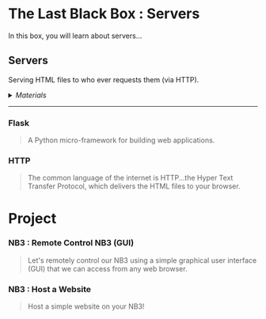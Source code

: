 # The Last Black Box : Servers
In this box, you will learn about servers...

## Servers
Serving HTML files to who ever requests them (via HTTP).

<details><summary><i>Materials</i></summary><p>

Name|Depth|Description| # |Data|Link|
:-------|:---:|:----------|:-:|:--:|:--:|

</p></details><hr>

### Flask
> A Python micro-framework for building web applications.


### HTTP
> The common language of the internet is HTTP...the Hyper Text Transfer Protocol, which delivers the HTML files to your browser.


# Project
### NB3 : Remote Control NB3 (GUI)
> Let's remotely control our NB3 using a simple graphical user interface (GUI) that we can access from any web browser.


### NB3 : Host a Website
> Host a simple website on your NB3!


